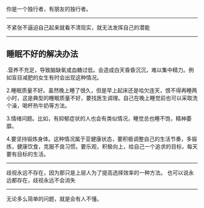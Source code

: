 你是一个独行者，有朋友的独行者。
___
不紧张不逼迫自己起来就看不清现实，就无法发挥自己的潜能
___
## **睡眠不好的解决办法**

.营养不充足，导致脑缺氧或血糖过低。会造成白天昏昏沉沉，难以集中精力。例如盲目减肥的女生有时会出现这种情况。

2.睡眠质量不好。虽然晚上睡了很久，但是早上起床还是哈欠连天，恨不得再睡两小时，这是典型的睡眠质量不好，要找医生调理。自己在晚上睡觉前也可以采取洗个澡，喝杯热牛奶等方法。

3.情绪问题。比如，有抑郁症状的人也会有类似情况，睡觉总也睡不饱，精神萎靡。

4.要坚持锻炼身体。这种情况属于亚健康状态，要积极调整自己的生活节奏，多锻炼，健康饮食，克服不良习惯。要乐观，积极向上，给自己一个追求的目标，每天要有目标的生活。
___
歧视永远不存在，因为那只是上层人为了提高选择效率的一种方法。 也可以说永远都存在，歧视永远不会消失
___
无论多么简单的问题，就是会有人不懂。